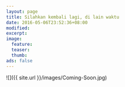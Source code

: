 ```yaml
---
layout: page
title: Silahkan kembali lagi, di lain waktu
date: 2016-05-06T23:52:36+08:00
modified:
excerpt:
image:
  feature:
  teaser:
  thumb:
ads: false
---
```


![]({{ site.url }}/images/Coming-Soon.jpg)

